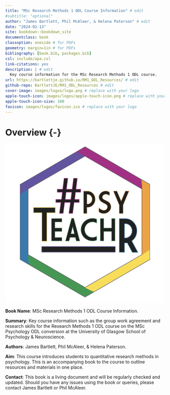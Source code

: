 ```yaml
--- 
title: "MSc Research Methods 1 ODL Course Information" # edit
#subtitle: "optional" 
author: "James Bartlett, Phil McAleer, & Helena Paterson" # edit
date: "2024-02-13"
site: bookdown::bookdown_site
documentclass: book
classoption: oneside # for PDFs
geometry: margin=1in # for PDFs
bibliography: [book.bib, packages.bib]
csl: include/apa.csl
link-citations: yes
description: | # edit
  Key course information for the MSc Research Methods 1 ODL course.
url: https://bartlettje.github.io/RM1_ODL_Resources/ # edit
github-repo: BartlettJE/RM1_ODL_Resources # edit
cover-image: images/logos/logo.png # replace with your logo
apple-touch-icon: images/logos/apple-touch-icon.png # replace with your logo
apple-touch-icon-size: 180
favicon: images/logos/favicon.ico # replace with your logo
---
```




# Overview {-}

<div class="small_right"><img src="images/logos/logo.png" 
     alt="ADS Hex Logo" /></div>

**Book Name**: MSc Research Methods 1 ODL Course Information. 

**Summary**: Key course information such as the group work agreement and research skills for the Research Methods 1 ODL course on the MSc Psychology ODL conversion at the University of Glasgow School of Psychology & Neuroscience.

**Authors**: James Bartlett, Phil McAleer, & Helena Paterson. 

**Aim**: This course introduces students to quantitative research methods in psychology. This is an accompanying book to the course to outline resources and materials in one place. 

**Contact**: This book is a living document and will be regularly checked and updated. Should you have any issues using the book or queries, please contact James Bartlett or Phil McAleer.
